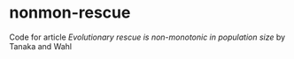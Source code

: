 # nonmon-rescue
Code for article *Evolutionary rescue is non-monotonic in population
size* by Tanaka and Wahl
